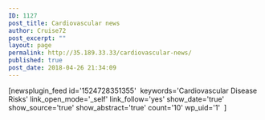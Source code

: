 ```yaml
---
ID: 1127
post_title: Cardiovascular news
author: Cruise72
post_excerpt: ""
layout: page
permalink: http://35.189.33.33/cardiovascular-news/
published: true
post_date: 2018-04-26 21:34:09
---
```

<p>[newsplugin_feed id='1524728351355'  keywords='Cardiovascular Disease Risks' link_open_mode='_self' link_follow='yes' show_date='true' show_source='true' show_abstract='true' count='10' wp_uid='1'  ]</p>